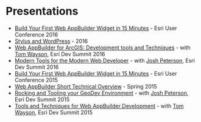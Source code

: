 # Presentations

* [Build Your First Web AppBuilder Widget in 15 Minutes](https://github.com/gavinr/presentations/tree/master/src/web-app-builder-build-your-first-widget-2016) - Esri User Conference 2016
* [Stylus and WordPress](http://gavinr.github.io/presentations/stylus-wordpress) - 2016
* [Web AppBuilder for ArcGIS: Development tools and Techniques](https://github.com/gavinr/web-appbuilder-tools-techniques-dev-summit-2016) - with [Tom Wayson](https://github.com/tomwayson), Esri Dev Summit 2016
* [Modern Tools for the Modern Web Developer](https://github.com/jpeterson/devsummit-2016-modern-tools) - with [Josh Peterson](https://github.com/jpeterson), Esri Dev Summit 2016
* [Build Your First Web AppBuilder Widget in 15 Minutes](http://gavinr.github.io/presentations/web-app-builder-build-your-first-widget-2015/slides.pdf) - Esri User Conference 2015
* [Web AppBuilder Short Technical Overview](http://gavinr.github.io/presentations/web-app-builder-short-overview/slides/) - Spring 2015
* [Rocking and Tooling your GeoDev Environment](http://jpeterson.github.io/devsummit-2015-geodev-environment) - with [Josh Peterson](https://github.com/jpeterson), Esri Dev Summit 2015
* [Tools and Techniques for Web AppBuilder Development](http://gavinr.github.io/web-appbuilder-tools-techniques-dev-summit-2015) - with [Tom Wayson](https://github.com/tomwayson), Esri Dev Summit 2015
